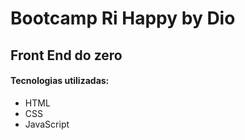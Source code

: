 ﻿# Bootcamp Ri Happy by Dio
## Front End do zero
#### Tecnologias utilizadas:
- HTML
- CSS
- JavaScript
